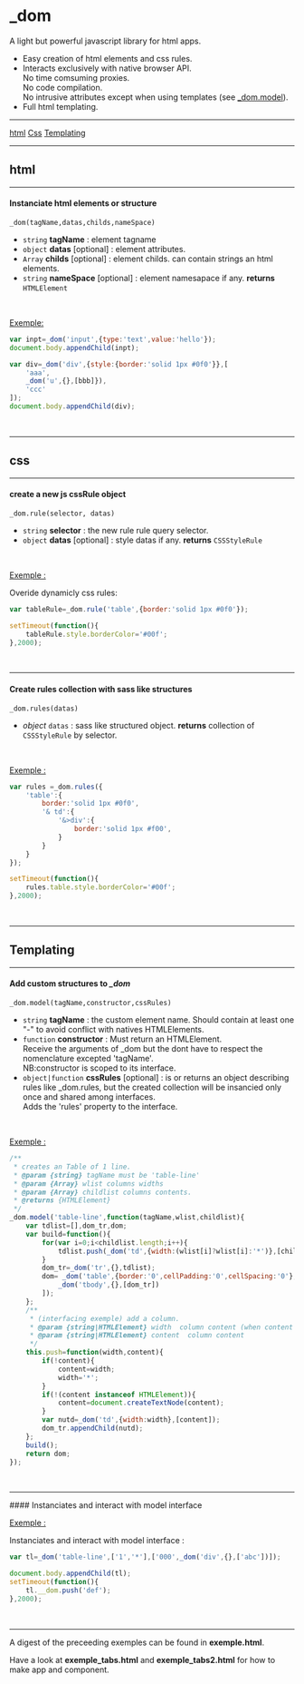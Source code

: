 

# _dom

A light but powerful javascript library for html apps.

+ Easy creation of html elements and css rules.
+ Interacts exclusively with native browser API.<br/>
No time comsuming proxies.<br/>
No code compilation.<br/>
No intrusive attributes except when using templates (see [_dom.model](#_dom.model)).
+ Full html templating.

<hr/>

[html](#tg_html)
[Css](#tg_css)
[Templating](#tg_temlating)

<hr/>

## <a name="tg_html"></a> html

<hr/>

#### <a name="_dom"></a> Instanciate html elements or structure


`_dom(tagName,datas,childs,nameSpace)`
+ `string` **tagName** : element tagname
+ `object` **datas** [optional] : element attributes.
+ `Array` **childs** [optional] : element childs. can contain strings an html elements.
+ `string` **nameSpace** [optional] : element namesapace if any.
**returns** `HTMLElement`

<br/>

<u>Exemple:</u>
```javascript
var inpt=_dom('input',{type:'text',value:'hello'});
document.body.appendChild(inpt);

var div=_dom('div',{style:{border:'solid 1px #0f0'}},[
	'aaa',
	_dom('u',{},[bbb]}),
	'ccc'
]);
document.body.appendChild(div);
```
<br/>
<hr/>

## <a name="tg_css"></a> css

<hr/>

#### <a name="_dom.rule"></a> create a new js cssRule object

`_dom.rule(selector, datas)`
+ `string` **selector** : the new rule rule query selector.
+ `object` **datas** [optional] : style datas if any.
**returns** `CSSStyleRule`

<br/>

<u>Exemple :</u>

Overide dynamicly css rules:
```javascript
var tableRule=_dom.rule('table',{border:'solid 1px #0f0'});

setTimeout(function(){
	tableRule.style.borderColor='#00f';
},2000);

```
<br/>
<hr/>

#### <a name="_dom.rules"></a> Create rules collection with sass like structures


`_dom.rules(datas)`
+ *object* `datas` : sass like structured object.
**returns** collection of `CSSStyleRule` by selector.

<br/>

<u>Exemple :</u>
```javascript
var rules =_dom.rules({
	'table':{
		border:'solid 1px #0f0',
		'& td':{
			'&>div':{
				border:'solid 1px #f00',
			}
		}
	}
});

setTimeout(function(){
	rules.table.style.borderColor='#00f';
},2000);

```

<br/>
<hr/>

## <a name="tg_temlating"></a> Templating

<hr/>

#### <a name="_dom.model"></a> Add custom structures to *_dom*

`_dom.model(tagName,constructor,cssRules)`
+ `string` **tagName** : the custom element name.
Should contain at least one "-" to avoid conflict with natives HTMLElements.
+ `function` **constructor** : Must return an HTMLElement.<br/>
Receive the arguments of _dom but the dont have to respect the nomenclature excepted 'tagName'.<br/>
NB:constructor is scoped to its interface.
+ `object|function` **cssRules** [optional] : is or returns an object describing rules like _dom.rules,
but the created collection will be insancied only once and shared among interfaces.<br/>
Adds the 'rules' property to the interface.
<br/>

<u>Exemple :</u>


```javascript
/**
 * creates an Table of 1 line.
 * @param {string} tagName must be 'table-line'
 * @param {Array} wlist columns widths
 * @param {Array} childlist columns contents.
 * @returns {HTMLElement}
 */
_dom.model('table-line',function(tagName,wlist,childlist){
	var tdlist=[],dom_tr,dom;
	var build=function(){
		for(var i=0;i<childlist.length;i++){
			tdlist.push(_dom('td',{width:(wlist[i]?wlist[i]:'*')},[childlist[i]]));
		}
		dom_tr=_dom('tr',{},tdlist);
		dom= _dom('table',{border:'0',cellPadding:'0',cellSpacing:'0'},[
			_dom('tbody',{},[dom_tr])
		]);
	};
	/**
	 * (interfacing exemple) add a column.
	 * @param {string|HTMLElement} width  column content (when content is not set) or width
	 * @param {string|HTMLElement} content  column content
	 */
	this.push=function(width,content){
		if(!content){
			content=width;
			width='*';
		}
		if(!(content instanceof HTMLElement)){
			content=document.createTextNode(content);
		}
		var nutd=_dom('td',{width:width},[content]);
		dom_tr.appendChild(nutd);
	};
	build();
	return dom;
});

```

<br/>
<hr/>
#### Instanciates and interact with model interface

<u>Exemple :</u>

Instanciates and interact with model interface :

```javascript
var tl=_dom('table-line',['1','*'],['000',_dom('div',{},['abc'])]);

document.body.appendChild(tl);
setTimeout(function(){
	tl.__dom.push('def');
},2000);

```

<br/>
<hr/>

A digest of the preceeding exemples can be found in **exemple.html**.

Have a look at **exemple_tabs.html** and  **exemple_tabs2.html** for how to make app and component.

